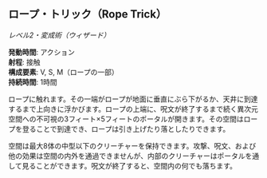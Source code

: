 ## ロープ・トリック（Rope Trick）
*レベル2・変成術（ウィザード）*

**発動時間**: アクション  
**射程**: 接触  
**構成要素**: V, S, M（ロープの一部）  
**持続時間**: 1時間

ロープに触れます。その一端がロープが地面に垂直にぶら下がるか、天井に到達するまで上向きに浮かびます。ロープの上端に、呪文が終了するまで続く異次元空間への不可視の3フィート×5フィートのポータルが開きます。その空間はロープを登ることで到達でき、ロープは引き上げたり落としたりできます。

空間は最大8体の中型以下のクリーチャーを保持できます。攻撃、呪文、および他の効果は空間の内外を通過できませんが、内部のクリーチャーはポータルを通して見ることができます。呪文が終了すると、空間内の何でも落ちます。
